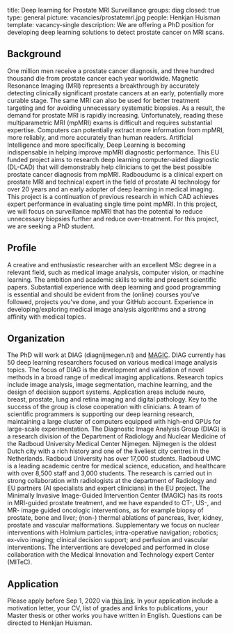 title: Deep learning for Prostate MRI Surveillance
groups: diag
closed: true
type: general
picture: vacancies/prostatemri.jpg
people: Henkjan Huisman 
template: vacancy-single
description: We are offering a PhD position for developing deep learning solutions to detect prostate cancer on MRI scans.

## Background
One million men receive a prostate cancer diagnosis, and three hundred thousand die from prostate cancer each year worldwide. Magnetic Resonance Imaging (MRI) represents a breakthrough by accurately detecting clinically significant prostate cancers at an early, potentially more curable stage. The same MRI can also be used for better treatment targeting and for avoiding unnecessary systematic biopsies. As a result, the demand for prostate MRI is rapidly increasing. Unfortunately, reading these multiparametric MRI (mpMRI) exams is difficult and requires substantial expertise. Computers can potentially extract more information from mpMRI, more reliably, and more accurately than human readers. Artificial Intelligence and more specifically, Deep Learning is becoming indispensable in helping improve mpMRI diagnostic performance. This EU funded project aims to research deep learning computer-aided diagnostic (DL-CAD) that will demonstrably help clinicians to get the best possible prostate cancer diagnosis from mpMRI. Radboudumc is a clinical expert on prostate MRI and technical expert in the field of prostate AI technology for over 20 years and an early adopter of deep learning in medical imaging. This project is a continuation of previous research in which CAD achieves expert performance in evaluating single time point mpMRI. In this project, we will focus on surveillance mpMRI that has the potential to reduce unnecessary biopsies further and reduce over-treatment. For this project, we are seeking a PhD student.

## Profile
A creative and enthusiastic researcher with an excellent MSc degree in a relevant field, such as medical image analysis, computer vision, or machine learning. The ambition and academic skills to write and present scientific papers. Substantial experience with deep learning and good programming is essential and should be evident from the (online) courses you've followed, projects you've done, and your GitHub account. Experience in developing/exploring medical image analysis algorithms and a strong affinity with medical topics.

## Organization
The PhD will work at DIAG (diagnijmegen.nl) and [MAGIC](http://magic.radboudimaging.nl/index.php/Home). DIAG currently has 50 deep learning researchers focused on various medical image analysis topics. The focus of DIAG is the development and validation of novel methods in a broad range of medical imaging applications. Research topics include image analysis, image segmentation, machine learning, and the design of decision support systems. Application areas include neuro, breast, prostate, lung and retina imaging and digital pathology. Key to the success of the group is close cooperation with clinicians. A team of scientific programmers is supporting our deep learning research, maintaining a large cluster of computers equipped with high-end GPUs for large-scale experimentation. The Diagnostic Image Analysis Group (DIAG) is a research division of the Department of Radiology and Nuclear Medicine of the Radboud University Medical Center Nijmegen. Nijmegen is the oldest Dutch city with a rich history and one of the liveliest city centres in the Netherlands. Radboud University has over 17,000 students. Radboud UMC is a leading academic centre for medical science, education, and healthcare with over 8,500 staff and 3,000 students. The research is carried out in strong collaboration with radiologists at the department of Radiology and EU partners (AI specialists and expert clinicians) in the EU project. The Minimally Invasive Image-Guided Intervention Center (MAGIC) has its roots in MRI-guided prostate treatment, and we have expanded to CT-, US-, and MR- image guided oncologic interventions, as for example biopsy of prostate, bone and liver; (non-) thermal ablations of pancreas, liver, kidney, prostate and vascular malformations. Supplementary we focus on nuclear interventions with Holmium particles; intra-operative navigation; robotics; ex-vivo imaging; clinical decision support; and perfusion and vascular interventions. The interventions are developed and performed in close collaboration with the Medical Innovation and Technology expert Center (MITeC).

## Application
Please apply before Sep 1, 2020 via [this link](https://www.radboudumc.nl/en/vacancies/85181-phd-candidate-deep-learning-for-prostate-mri-surveillance). In your application include a motivation letter, your CV, list of grades and links to publications, your Master thesis or other works you have written in English. Questions can be directed to Henkjan Huisman.
